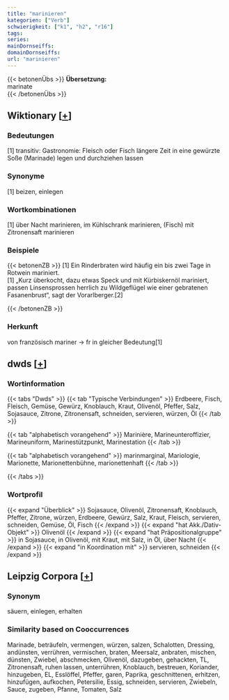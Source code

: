 ```yaml
---
title: "marinieren"
kategorien: ["Verb"]
schwierigkeit: ["k1", "h2", "r16"]
tags:
series:
mainDornseiffs:
domainDornseiffs:
url: "marinieren"
---
```


{{< betonenÜbs >}}
**Übersetzung:**  
marinate  
{{< /betonenÜbs >}}

## Wiktionary [[+](https://de.wiktionary.org/wiki/marinieren)]

### Bedeutungen
[1] transitiv: Gastronomie: Fleisch oder Fisch längere Zeit in eine gewürzte Soße (Marinade) legen und durchziehen lassen  

### Synonyme
[1] beizen, einlegen  

### Wortkombinationen
[1] über Nacht marinieren, im Kühlschrank marinieren, (Fisch) mit Zitronensaft marinieren  

### Beispiele
{{< betonenZB >}}
[1] Ein Rinderbraten wird häufig ein bis zwei Tage in Rotwein mariniert.  
[1] „Kurz überkocht, dazu etwas Speck und mit Kürbiskernöl mariniert, passen Linsensprossen herrlich zu Wildgeflügel wie einer gebratenen Fasanenbrust“, sagt der Vorarlberger.[2]  

{{< /betonenZB >}}
### Herkunft
von französisch mariner → fr in gleicher Bedeutung[1]  



## dwds [[+](https://www.dwds.de/wb/marinieren)]

### Wortinformation
{{< tabs "Dwds" >}}
{{< tab "Typische Verbindungen" >}}
Erdbeere, Fisch, Fleisch, Gemüse, Gewürz, Knoblauch, Kraut, Olivenöl, Pfeffer, Salz, Sojasauce, Zitrone, Zitronensaft, schneiden, servieren, würzen, Öl
{{< /tab >}}

{{< tab "alphabetisch vorangehend" >}}
Marinière, Marineunteroffizier, Marineuniform, Marinestützpunkt, Marinestation
{{< /tab >}}

{{< tab "alphabetisch vorangehend" >}}
marinmarginal, Mariologie, Marionette, Marionettenbühne, marionettenhaft
{{< /tab >}}

{{< /tabs >}}

### Wortprofil
{{< expand "Überblick" >}} Sojasauce, Olivenöl, Zitronensaft, Knoblauch, Pfeffer, Zitrone, würzen, Erdbeere, Gewürz, Salz, Kraut, Fleisch, servieren, schneiden, Gemüse, Öl, Fisch {{< /expand >}}
{{< expand "hat Akk./Dativ-Objekt" >}} Olivenöl {{< /expand >}}
{{< expand "hat Präpositionalgruppe" >}} in Sojasauce, in Olivenöl, mit Kraut, mit Salz, in Öl, über Nacht {{< /expand >}}
{{< expand "in Koordination mit" >}} servieren, schneiden {{< /expand >}}

## Leipzig Corpora [[+](https://corpora.uni-leipzig.de/en/res?word=marinieren&corpusId=deu_newscrawl-public_2018)]


### Synonym
säuern, einlegen, erhalten


### Similarity based on Cooccurrences
Marinade, beträufeln, vermengen, würzen, salzen, Schalotten, Dressing, andünsten, verrühren, vermischen, braten, Meersalz, anbraten, mischen, dünsten, Zwiebel, abschmecken, Olivenöl, dazugeben, gehackten, TL, Zitronensaft, ruhen lassen, unterrühren, Knoblauch, bestreuen, Koriander, hinzugeben, EL, Esslöffel, Pfeffer, garen, Paprika, geschnittenen, erhitzen, hinzufügen, aufkochen, Petersilie, Essig, schneiden, servieren, Zwiebeln, Sauce, zugeben, Pfanne, Tomaten, Salz

